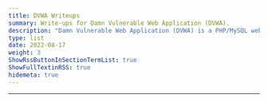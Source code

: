 ```yaml
---
title: DVWA Writeups
summary: Write-ups for Damn Vulnerable Web Application (DVWA).
description: "Damn Vulnerable Web Application (DVWA) is a PHP/MySQL web application that is damn vulnerable. Its main goal is to be an aid for security professionals to test their skills and tools in a legal environment, help web developers better understand the processes of securing web applications and to aid both students & teachers to learn about web application security in a controlled class room environment."
type: list
date: 2022-08-17
weight: 3
ShowRssButtonInSectionTermList: true
ShowFullTextinRSS: true
hidemeta: true
---
```


-----------------------------------------
